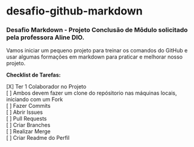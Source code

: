# desafio-github-markdown
### Desafio Markdown - Projeto Conclusão de Môdulo solicitado pela professora Aline DIO.

Vamos iniciar um pequeno projeto para treinar os comandos do GitHub e usar algumas formações em markdown para praticar e melhorar nosso projeto.

**Checklist de Tarefas:**

[X] Ter 1 Colaborador no Projeto<br>
[ ] Ambos devem fazer um clone do repósitorio nas máquinas locais, iniciando com um Fork<br>
[ ] Fazer Commits<br>
[ ] Abrir Issues<br>
[ ] Pull Requests<br>
[ ] Criar Branches<br>
[ ] Realizar Merge<br>
[ ] Criar Readme do Perfil
